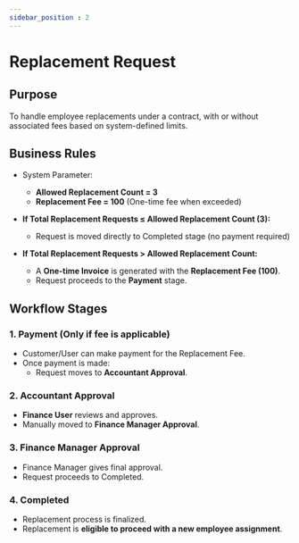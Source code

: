 ```yaml
---
sidebar_position : 2
---
```


# Replacement Request

## Purpose

To handle employee replacements under a contract, with or without associated fees based on system-defined limits.

## Business Rules

  - System Parameter:
    - **Allowed Replacement Count = 3**
    - **Replacement Fee = 100** (One-time fee when exceeded)

  - **If Total Replacement Requests ≤ Allowed Replacement Count (3):**
    - Request is moved directly to Completed stage (no payment required)

  - **If Total Replacement Requests > Allowed Replacement Count:**
    - A **One-time Invoice** is generated with the **Replacement Fee (100)**.
    - Request proceeds to the **Payment** stage.

## Workflow Stages

### 1. Payment (Only if fee is applicable)

  - Customer/User can make payment for the Replacement Fee.
  - Once payment is made:
    - Request moves to **Accountant Approval**.

### 2. Accountant Approval

  - **Finance User** reviews and approves. 
  - Manually moved to **Finance Manager Approval**.

### 3. Finance Manager Approval

  - Finance Manager gives final approval.
  - Request proceeds to Completed.

### 4. Completed

  - Replacement process is finalized.
  - Replacement is **eligible to proceed with a new employee assignment**.